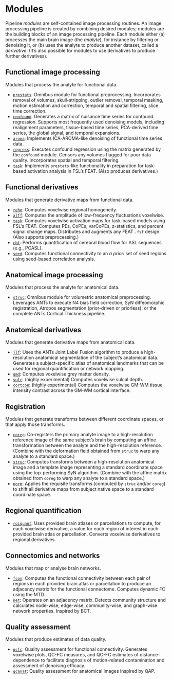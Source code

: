 # Modules

Pipeline _modules_ are self-contained image processing routines. An image processing pipeline is created by combining desired modules; modules are the building blocks of an image processing pipeline. Each module either (a) processes the main brain image (the _analyte_), for instance by filtering or denoising it, or (b) uses the analyte to produce another dataset, called a _derivative_. (It’s also possible for modules to use derivatives to produce further derivatives).

## Functional image processing

Modules that process the analyte for functional data.
 * [`prestats`](https://pipedocs.github.io/modules/prestats.html): Omnibus module for functional preprocessing. Incorporates removal of volumes, skull-stripping, outlier removal, temporal masking, motion estimation and correction, temporal and spatial filtering, slice time correction.
 * [`confound`](https://pipedocs.github.io/modules/confound.html): Generates a matrix of nuisance time series for confound regression. Supports most frequently used denoising models, including realignment parameters, tissue-based time series, PCA-derived time series, the global signal, and temporal expansions.
 * [`aroma`](https://pipedocs.github.io/modules/aroma.html): Implements ICA-AROMA-like denoising of functional time series data.
 * [`regress`](https://pipedocs.github.io/modules/regress.html): Executes confound regression using the matrix generated by the `confound` module. Censors any volumes flagged for poor data quality. Incorporates spatial and temporal filtering.
 * [`task`](https://pipedocs.github.io/modules/task.html): Implements `prestats`-like functionality in preparation for task-based activation analysis in FSL’s FEAT. (Also produces derivatives.)
 
## Functional derivatives

Modules that generate derivative maps from functional data.
 * [`reho`](https://pipedocs.github.io/modules/reho.html): Computes voxelwise regional homogeneity.
 * [`alff`](https://pipedocs.github.io/modules/alff.html): Computes the amplitude of low-frequency fluctuations voxelwise.
 * [`task`](https://pipedocs.github.io/modules/task.html): Computes voxelwise activation maps for task-based models using FSL’s FEAT. Computes PEs, CoPEs, varCoPEs, z-statistics, and percent signal change maps. Distributes and augments any FEAT `.fsf` design. (Also supports preprocessing.)
 * [`cbf`](https://pipedocs.github.io/modules/cbf.html): Performs quantification of cerebral blood flow for ASL sequences (e.g., PCASL).
 * [`seed`](https://pipedocs.github.io/modules/seed.html): Computes functional connectivity to an _a priori_ set of seed regions using seed-based correlation analysis.

## Anatomical image processing

Modules that process the analyte for anatomical data.
 * [`struc`](https://pipedocs.github.io/modules/struc.html): Omnibus module for volumetric anatomical preprocessing. Leverages ANTs to execute N4 bias field correction, SyN diffeomorphic registration, Atropos segmentation (prior-driven or priorless), or the complete ANTs Cortical Thickness pipeline.
## Anatomical derivatives
Modules that generate derivative maps from anatomical data.
 * [`jlf`](https://pipedocs.github.io/modules/jlf.html): Uses the ANTs Joint Label Fusion algorithm to produce a high-resolution anatomical segmentation of the subject’s anatomical data. Generates a subject-specific atlas of anatomical landmarks that can be used for regional quantification or network mapping.
 * [`gmd`](https://pipedocs.github.io/modules/gmd.html): Computes voxelwise grey matter density.
 * [`sulc`](https://pipedocs.github.io/modules/sulc.html): (highly experimental) Computes voxelwise sulcal depth.
 * [`cortcon`](https://pipedocs.github.io/modules/cortcon.html): (highly experimental) Computes the voxelwise GM-WM tissue intensity contrast across the GM-WM cortical interface.

## Registration

Modules that generate transforms between different coordinate spaces, or that apply those transforms.
 * [`coreg`](https://pipedocs.github.io/modules/coreg.html): Co-registers the primary analyte image to a high-resolution reference image of the same subject’s brain by computing an affine transformation between the analyte and the high-resolution reference. (Combine with the deformation field obtained from `struc` to warp any analyte to a standard space.)
 * [`struc`](https://pipedocs.github.io/modules/struc.html): Computes transforms between a high-resolution anatomical image and a template image representing a standard coordinate space using the top-performing SyN algorithm. (Combine with the affine matrix obtained from `coreg` to warp any analyte to a standard space.)
 * [`norm`](https://pipedocs.github.io/modules/norm.html): Applies the requisite transforms (computed by `struc` and/or `coreg`) to shift all derivative maps from subject native space to a standard coordinate space.
 
## Regional quantification

 * [`roiquant`](https://pipedocs.github.io/modules/roiquant.html): Uses provided brain atlases or parcellations to compute, for each voxelwise derivative, a value for each region of interest in each provided brain atlas or parcellation. Converts voxelwise derivatives to regional derivatives.

## Connectomics and networks

Modules that map or analyse brain networks.
 * [`fcon`](https://pipedocs.github.io/modules/fcon.html): Computes the functional connectivity between each pair of regions in each provided brain atlas or parcellation to produce an adjacency matrix for the functional connectome. Computes dynamic FC using the MTD.
 * [`net`](https://pipedocs.github.io/modules/net.html): Operates on an adjacency matrix. Detects community structure and calculates node-wise, edge-wise, community-wise, and graph-wise network properties. Inspired by BCT.

## Quality assessment

Modules that produce estimates of data quality.
 * [`qcfc`](https://pipedocs.github.io/modules/qcfc.html): Quality assessment for functional connectivity. Generates voxelwise plots, QC-FC measures, and QC-FC estimates of distance-dependence to facilitate diagnosis of motion-related contamination and assessment of denoising efficacy.
 * [`qcanat`](https://pipedocs.github.io/modules/qcanat.html): Quality assessment for anatomical images inspired by QAP.
